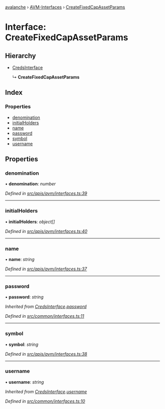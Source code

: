 [avalanche](../README.md) › [AVM-Interfaces](../modules/avm_interfaces.md) › [CreateFixedCapAssetParams](avm_interfaces.createfixedcapassetparams.md)

# Interface: CreateFixedCapAssetParams

## Hierarchy

* [CredsInterface](common_interfaces.credsinterface.md)

  ↳ **CreateFixedCapAssetParams**

## Index

### Properties

* [denomination](avm_interfaces.createfixedcapassetparams.md#denomination)
* [initialHolders](avm_interfaces.createfixedcapassetparams.md#initialholders)
* [name](avm_interfaces.createfixedcapassetparams.md#name)
* [password](avm_interfaces.createfixedcapassetparams.md#password)
* [symbol](avm_interfaces.createfixedcapassetparams.md#symbol)
* [username](avm_interfaces.createfixedcapassetparams.md#username)

## Properties

###  denomination

• **denomination**: *number*

*Defined in [src/apis/avm/interfaces.ts:39](https://github.com/ava-labs/avalanchejs/blob/8033096/src/apis/avm/interfaces.ts#L39)*

___

###  initialHolders

• **initialHolders**: *object[]*

*Defined in [src/apis/avm/interfaces.ts:40](https://github.com/ava-labs/avalanchejs/blob/8033096/src/apis/avm/interfaces.ts#L40)*

___

###  name

• **name**: *string*

*Defined in [src/apis/avm/interfaces.ts:37](https://github.com/ava-labs/avalanchejs/blob/8033096/src/apis/avm/interfaces.ts#L37)*

___

###  password

• **password**: *string*

*Inherited from [CredsInterface](common_interfaces.credsinterface.md).[password](common_interfaces.credsinterface.md#password)*

*Defined in [src/common/interfaces.ts:11](https://github.com/ava-labs/avalanchejs/blob/8033096/src/common/interfaces.ts#L11)*

___

###  symbol

• **symbol**: *string*

*Defined in [src/apis/avm/interfaces.ts:38](https://github.com/ava-labs/avalanchejs/blob/8033096/src/apis/avm/interfaces.ts#L38)*

___

###  username

• **username**: *string*

*Inherited from [CredsInterface](common_interfaces.credsinterface.md).[username](common_interfaces.credsinterface.md#username)*

*Defined in [src/common/interfaces.ts:10](https://github.com/ava-labs/avalanchejs/blob/8033096/src/common/interfaces.ts#L10)*
